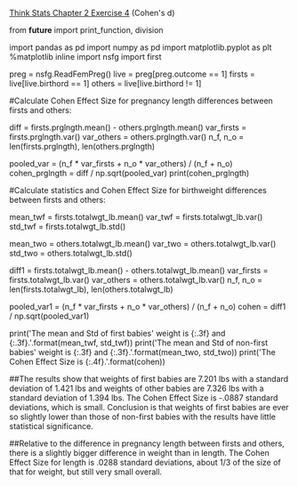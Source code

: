 [Think Stats Chapter 2 Exercise 4](http://greenteapress.com/thinkstats2/html/thinkstats2003.html#toc24) (Cohen's d)

  from __future__ import print_function, division

  import pandas as pd
  import numpy as pd
  import matplotlib.pyplot as plt
  %matplotlib inline
  import nsfg
  import first

  preg = nsfg.ReadFemPreg()
  live = preg[preg.outcome == 1]
  firsts = live[live.birthord == 1]
  others = live[live.birthord != 1]

  #Calculate Cohen Effect Size for pregnancy length differences between firsts and others:

  diff = firsts.prglngth.mean() - others.prglngth.mean()
  var_firsts = firsts.prglngth.var()
  var_others = others.prglngth.var()
  n_f, n_o = len(firsts.prglngth), len(others.prglngth)

  pooled_var = (n_f * var_firsts + n_o * var_others) / (n_f + n_o)
  cohen_prglngth = diff / np.sqrt(pooled_var)
  print(cohen_prglngth)

  #Calculate statistics and Cohen Effect Size for birthweight differences between firsts and others:

  mean_twf = firsts.totalwgt_lb.mean()
  var_twf = firsts.totalwgt_lb.var()
  std_twf = firsts.totalwgt_lb.std()

  mean_two = others.totalwgt_lb.mean()
  var_two = others.totalwgt_lb.var()
  std_two  = others.totalwgt_lb.std()

  diff1 = firsts.totalwgt_lb.mean() - others.totalwgt_lb.mean()
  var_firsts = firsts.totalwgt_lb.var()
  var_others = others.totalwgt_lb.var()
  n_f, n_o = len(firsts.totalwgt_lb), len(others.totalwgt_lb)

  pooled_var1 = (n_f * var_firsts + n_o * var_others) / (n_f + n_o)
  cohen = diff1 / np.sqrt(pooled_var1)

  print('The mean and Std of first babies\' weight is {:.3f} and {:.3f}.'.format(mean_twf, std_twf))
  print('The mean and Std of non-first babies\' weight is {:.3f} and {:.3f}.'.format(mean_two, std_two))
  print('The Cohen Effect Size is {:.4f}.'.format(cohen))

##The results show that weights of first babies are 7.201 lbs with a standard deviation of 1.421 lbs and weights of other babies are 7.326 lbs with a standard deviation of 1.394 lbs.  The Cohen Effect Size is -.0887 standard deviations, which is small.  Conclusion is that weights of first babies are ever so slightly lower than those of non-first babies with the results have little statistical significance.

##Relative to the difference in pregnancy length between firsts and others, there is a slightly bigger difference in weight than in length.  The Cohen Effect Size for length is .0288 standard deviations, about 1/3 of the size of that for weight, but still very small overall.
